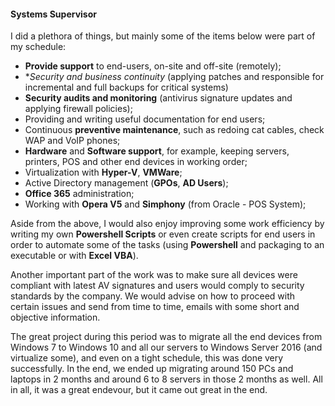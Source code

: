 #### Systems Supervisor
I did a plethora of things, but mainly some of the items below were part of my schedule:

- **Provide support** to end-users, on-site and off-site (remotely);
- **Security and business continuity* (applying patches and responsible for incremental and full backups for critical systems)
- **Security audits and monitoring** (antivirus signature updates and applying firewall policies);
- Providing and writing useful documentation for end users;
- Continuous **preventive maintenance**, such as redoing cat cables, check WAP and VoIP phones;
- **Hardware** and **Software support**, for example, keeping servers, printers, POS and other end devices in working order;
- Virtualization with **Hyper-V**, **VMWare**;
- Active Directory management (**GPOs**, **AD Users**);
- **Office 365** administration;
- Working with **Opera V5** and **Simphony** (from Oracle - POS System);

Aside from the above, I would also enjoy improving some work efficiency by writing my own **Powershell Scripts** or even create scripts for end users in order to automate some of the tasks (using **Powershell** and packaging to an executable or with **Excel VBA**).

Another important part of the work was to make sure all devices were compliant with latest AV signatures and users would comply to security standards by the company.
We would advise on how to proceed with certain issues and send from time to time, emails with some short and objective information.

The great project during this period was to migrate all the end devices from Windows 7 to Windows 10 and all our servers to Windows Server 2016 (and virtualize some), and even on a tight schedule, this was done very successfully.
In the end, we ended up migrating around 150 PCs and laptops in 2 months and around 6 to 8 servers in those 2 months as well. All in all, it was a great endevour, but it came out great in the end.

